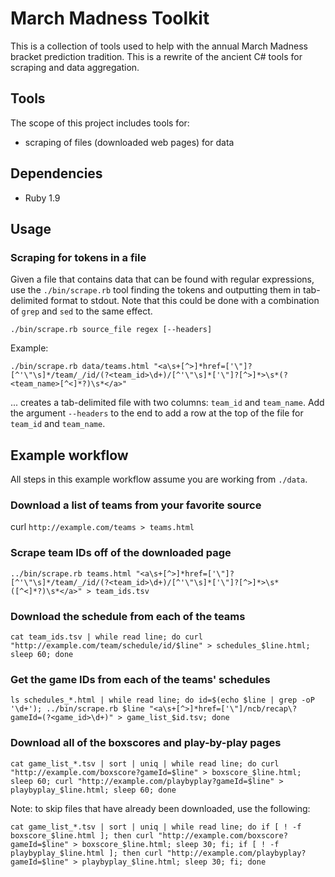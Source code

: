 # March Madness Toolkit

This is a collection of tools used to help with the annual March Madness
bracket prediction tradition. This is a rewrite of the ancient C# tools for
scraping and data aggregation.

## Tools

The scope of this project includes tools for:

 - scraping of files (downloaded web pages) for data

## Dependencies

 - Ruby 1.9

## Usage

### Scraping for tokens in a file

Given a file that contains data that can be found with regular expressions,
use the `./bin/scrape.rb` tool finding the tokens and outputting them in tab-
delimited format to stdout. Note that this could be done with a combination
of `grep` and `sed` to the same effect.

`./bin/scrape.rb source_file regex [--headers]`

Example:

`./bin/scrape.rb data/teams.html "<a\s+[^>]*href=['\"]?[^'\"\s]*/team/_/id/(?<team_id>\d+)/[^'\"\s]*['\"]?[^>]*>\s*(?<team_name>[^<]*?)\s*</a>"`

... creates a tab-delimited file with two columns: `team_id` and `team_name`.
Add the argument `--headers` to the end to add a row at the top of the file
for `team_id` and `team_name`.

## Example workflow

All steps in this example workflow assume you are working from `./data`.

### Download a list of teams from your favorite source

curl `http://example.com/teams > teams.html`

### Scrape team IDs off of the downloaded page

`../bin/scrape.rb teams.html "<a\s+[^>]*href=['\"]?[^'\"\s]*/team/_/id/(?<team_id>\d+)/[^'\"\s]*['\"]?[^>]*>\s*([^<]*?)\s*</a>" > team_ids.tsv`

### Download the schedule from each of the teams

`cat team_ids.tsv | while read line; do curl "http://example.com/team/schedule/id/$line" > schedules_$line.html; sleep 60; done`

### Get the game IDs from each of the teams' schedules

`ls schedules_*.html | while read line; do id=$(echo $line | grep -oP '\d+'); ../bin/scrape.rb $line "<a\s+[^>]*href=['\"]/ncb/recap\?gameId=(?<game_id>\d+)" > game_list_$id.tsv; done`

### Download all of the boxscores and play-by-play pages

`cat game_list_*.tsv | sort | uniq | while read line; do curl "http://example.com/boxscore?gameId=$line" > boxscore_$line.html; sleep 60; curl "http://example.com/playbyplay?gameId=$line" > playbyplay_$line.html; sleep 60; done`

Note: to skip files that have already been downloaded, use the following:

`cat game_list_*.tsv | sort | uniq | while read line; do if [ ! -f boxscore_$line.html ]; then curl "http://example.com/boxscore?gameId=$line" > boxscore_$line.html; sleep 30; fi; if [ ! -f playbyplay_$line.html ]; then curl "http://example.com/playbyplay?gameId=$line" > playbyplay_$line.html; sleep 30; fi; done`
